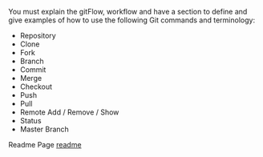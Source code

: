 You must explain the gitFlow, workflow and have a section to define and give examples of how to use the following Git commands and terminology:

- Repository
- Clone
- Fork
- Branch
- Commit
- Merge
- Checkout
- Push
- Pull 
- Remote Add / Remove / Show
- Status
- Master Branch

Readme Page [readme](/README.md)


